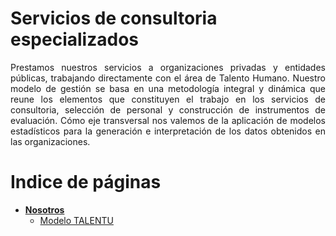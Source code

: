 # Servicios de consultoria especializados

<p style="text-align:justify;">
Prestamos nuestros servicios a organizaciones privadas y entidades públicas, trabajando directamente con el área de Talento Humano. Nuestro modelo de gestión se basa en una metodología integral y dinámica que reune los elementos que constituyen el trabajo en los servicios de consultoria, selección de personal y construcción de instrumentos de evaluación. Cómo eje transversal nos valemos de la aplicación de modelos estadísticos para la generación e interpretación de los datos obtenidos en las organizaciones. 
</p>

# Indice de páginas

* **[Nosotros](/Nosotros/)**
  * [Modelo TALENTU](/Nosotros/TALENTU/)
